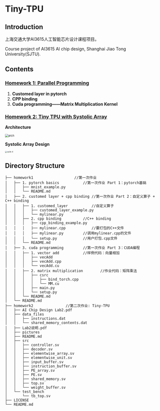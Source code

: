 # Tiny-TPU

## Introduction

上海交通大学AI3615人工智能芯片设计课程项目。

Course project of AI3615 AI chip design, Shanghai Jiao Tong University(SJTU).

## Contents

### [Homework 1: Parallel Programming](https://github.com/guanrenyang/AI3615-AI-Chip-Design/tree/main/homework1)


1. **Customed layer in pytorch**
2. **CPP binding**
3. **Cuda programming——Matrix Multiplication Kernel**

### [Homework 2: Tiny TPU with Systolic Array](https://github.com/guanrenyang/AI3615-AI-Chip-Design/tree/main/homework2)

**Architecture**

<img src="https://michael-picgo.obs.cn-east-3.myhuaweicloud.com/img/arch.png" alt="arch" style="zoom: 67%;" />

**Systolic Array Design**

<img src="https://michael-picgo.obs.cn-east-3.myhuaweicloud.com/img/cycle-4.png" alt="cycle-4" style="zoom: 40%;" />



##  Directory Structure

```
├── homework1					//第一次作业
│   ├── 1. pytorch basics			//第一次作业 Part 1：pytorch基础
│   │   ├── mnist_example.py
│   │   └── README.md
│   ├── 2. customed layer + cpp binding	//第一次作业 Part 2：自定义算子 + C++ binding
│   │   ├── 1. customed_layer			//自定义算子
│   │   │   ├── customed_layer_example.py
│   │   │   └── mylinear.py
│   │   ├── 2. cpp binding			//C++ binding
│   │   │   ├── cpp_binding_example.py
│   │   │   ├── mylinear.cpp			//要打包的C++文件
│   │   │   ├── mylinear.py			//调用mylinear.cpp的文件
│   │   │   └── setup.py			//用户打包.cpp文件
│   │   └── README.md
│   ├── 3. cuda programming			//第一次作业 Part 3：CUDA编程
│   │   ├── 1. vector add			//样例代码：向量相加
│   │   │   ├── vecAdd
│   │   │   ├── vecAdd.cpp
│   │   │   └── vecAdd.cu
│   │   ├── 2. matrix multiplication		//作业代码：矩阵乘法
│   │   │   ├── csrc
│   │   │   │   ├── bind_torch.cpp
│   │   │   │   └── MM.cu
│   │   │   ├── main.py
│   │   │   └── setup.py
│   │   └── README.md
│   └── README.md
├── homework2				//第二次作业: Tiny-TPU
│   ├── AI Chip Design Lab2.pdf
│   ├── data_files
│   │   ├── instructions.dat
│   │   └── shared_memory_contents.dat
│   ├── Lab2说明.pdf
│   ├── pictures
│   ├── README.md
│   ├── src
│   │   ├── controller.sv
│   │   ├── decoder.sv
│   │   ├── elementwise_array.sv
│   │   ├── elementwise_unit.sv
│   │   ├── input_buffer.sv
│   │   ├── instruction_buffer.sv
│   │   ├── PE_array.sv
│   │   ├── PE.sv
│   │   ├── shared_memory.sv
│   │   ├── top.sv
│   │   └── weight_buffer.sv
│   └── test_bench
│       └── tb_top.sv
├── LICENSE
└── README.md


```

